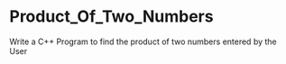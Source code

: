 # Product_Of_Two_Numbers
Write a C++ Program to find the product of two numbers entered by the User

